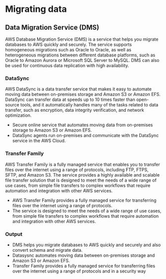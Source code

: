 # Migrating data

## Data Migration Service (DMS)

AWS Database Migration Service (DMS) is a service that helps you migrate databases to AWS quickly and securely. The service supports homogeneous migrations such as Oracle to Oracle, as well as heterogeneous migrations between different database platforms, such as Oracle to Amazon Aurora or Microsoft SQL Server to MySQL. DMS can also be used for continuous data replication with high availability.

### DataSync

AWS DataSync is a data transfer service that makes it easy to automate moving data between on-premises storage and Amazon S3 or Amazon EFS. DataSync can transfer data at speeds up to 10 times faster than open-source tools, and it automatically handles many of the tasks related to data transfer, such as encryption, data integrity verification, and network optimization.

 - Secure online service that automates moving data from on-premises storage to Amazon S3 or Amazon EFS.
 - DataSync agents run on-premises and communicate with the DataSync service in the AWS Cloud.

### Transfer Family

AWS Transfer Family is a fully managed service that enables you to transfer files over the internet using a range of protocols, including FTP, FTPS, SFTP, and Amazon S3. The service provides a highly available and scalable file transfer solution that is designed to meet the needs of a wide range of use cases, from simple file transfers to complex workflows that require automation and integration with other AWS services.

 - AWS Transfer Family provides a fully managed service for transferring files over the internet using a range of protocols.
 - The service is designed to meet the needs of a wide range of use cases, from simple file transfers to complex workflows that require automation and integration with other AWS services.

### Output

 - DMS helps you migrate databases to AWS quickly and securely and also convert schema and migrate data.
 - Datasysnc automates moving data between on-premises storage and Amazon S3 or Amazon EFS.
 - Transfer Family provides a fully managed service for transferring files over the internet using a range of protocols and in a security way
